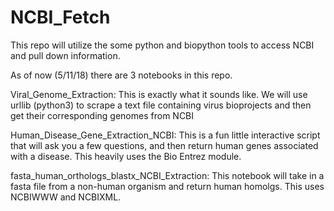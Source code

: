 # NCBI_Fetch

This repo will utilize the some python and biopython tools to access NCBI and pull down information. 

As of now (5/11/18) there are 3 notebooks in this repo. 

Viral_Genome_Extraction:
	This is exactly what it sounds like. We will use urllib (python3) to scrape a text file containing virus bioprojects and then get their corresponding genomes from NCBI

Human_Disease_Gene_Extraction_NCBI:
	This is a fun little interactive script that will ask you a few questions, and then return human genes associated with a disease. This heavily uses the Bio Entrez module.

fasta_human_orthologs_blastx_NCBI_Extraction: 
	This notebook will take in a fasta file from a non-human organism and return human homolgs. This uses NCBIWWW and NCBIXML.

